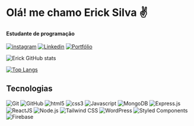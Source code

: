 
# Olá! me chamo Erick Silva ✌️<br>
#### Estudante de programação

[![instagram](https://img.shields.io/badge/Instagram-E4405F?style=for-the-badge&logo=instagram&logoColor=white)](https://www.instagram.com/eiericksilva.dev/)
[![Linkedin](https://img.shields.io/badge/LinkedIn-0077B5?style=for-the-badge&logo=linkedin&logoColor=white)](https://www.linkedin.com/in/eiericksilva/)
[![Portfólio](https://img.shields.io/badge/dev.to-0A0A0A?style=for-the-badge&logo=devdotto&logoColor=white)](https://eiericksilva.vercel.app/)



![Erick GitHub stats](https://github-readme-stats.vercel.app/api?username=eiericksilva&show_icons=true&theme=dark)

[![Top Langs](https://github-readme-stats.vercel.app/api/top-langs/?username=eiericksilva&theme=blue-green)](https://github.com/eiericksilva/github-readme-stats)

## Tecnologias 
</hr>
<div>
    <img align="center" src="https://img.shields.io/badge/Git-F05032?style=for-the-badge&logo=git&logoColor=white" alt="Git">
    <img align="center" src="https://img.shields.io/badge/GitHub-181717?style=for-the-badge&logo=github&logoColor=white" alt="GitHub">
    <img align="center" src="https://img.shields.io/badge/HTML5-E34F26?style=for-the-badge&logo=html5&logoColor=white" alt="html5">
    <img align="center" src="https://img.shields.io/badge/CSS3-1572B6?style=for-the-badge&logo=css3&logoColor=white" alt="css3">
    <img align="center" src="https://img.shields.io/badge/JavaScript-323330?style=for-the-badge&logo=javascript&logoColor=F7DF1E" alt="Javascript"> 
    <img align="center" src="https://img.shields.io/badge/MongoDB-47A248?style=for-the-badge&logo=mongodb&logoColor=white" alt="MongoDB">
    <img align="center" src="https://img.shields.io/badge/Express.js-000000?style=for-the-badge&logo=express&logoColor=white" alt="Express.js">
    <img align="center" src="https://img.shields.io/badge/React-20232A?style=for-the-badge&logo=react&logoColor=61DAFB" alt="ReactJS">
    <img align="center" src="https://img.shields.io/badge/Node.js-339933?style=for-the-badge&logo=node.js&logoColor=white" alt="Node.js">
    <img align="center" src="https://img.shields.io/badge/Tailwind_CSS-38B2AC?style=for-the-badge&logo=tailwind-css&logoColor=white" alt="Tailwind CSS">
    <img align="center" src="https://img.shields.io/badge/WordPress-21759B?style=for-the-badge&logo=wordpress&logoColor=white" alt="WordPress">
    <img align="center" src="https://img.shields.io/badge/Styled_Components-DB7093?style=for-the-badge&logo=styled-components&logoColor=white" alt="Styled Components">
    <img align="center" src="https://img.shields.io/badge/Firebase-FFCA28?style=for-the-badge&logo=firebase&logoColor=black" alt="Firebase">
</div>
